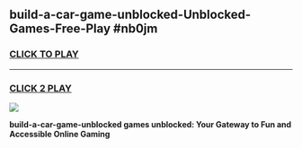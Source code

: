
## build-a-car-game-unblocked-Unblocked-Games-Free-Play #nb0jm
<h3>
<a href="https://us.freeplayer.one?title=build-a-car-game-unblocked&ref=9M">CLICK TO PLAY</a></h3>
<hr>

<h3>
<a href="https://us.freeplayer.one?title=build-a-car-game-unblocked&ref=9M">CLICK 2 PLAY</a>
  
</h3>

<a href="https://us.freeplayer.one?title=build-a-car-game-unblocked&ref=9M"><img src="https://clearcache.store/games.png"></a>


**build-a-car-game-unblocked games unblocked: Your Gateway to Fun and Accessible Online Gaming**
